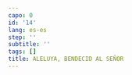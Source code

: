 ```yaml
---
capo: 0
id: '14'
lang: es-es
step: ''
subtitle: ''
tags: []
title: ALELUYA, BENDECID AL SEÑOR
---
```

